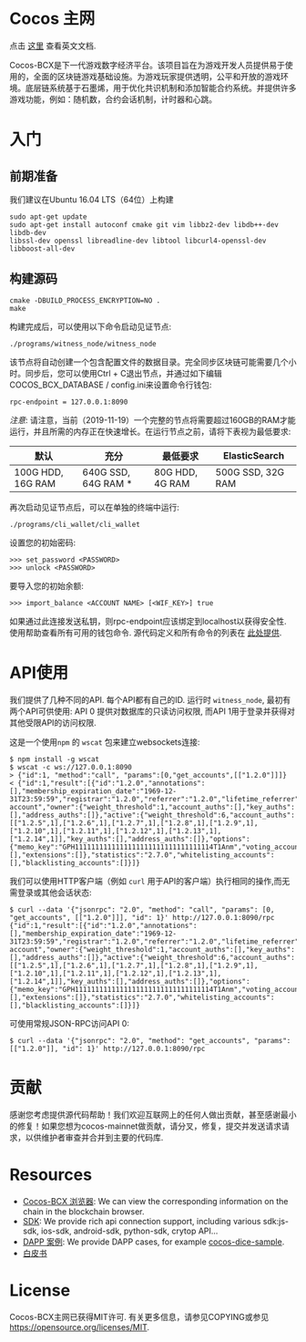 Cocos 主网  
==============  

点击 [这里](https://github.com/Cocos-BCX/cocos_mainnet/blob/master/README_Chinese.md) 查看英文文档.    

Cocos-BCX是下一代游戏数字经济平台。该项目旨在为游戏开发人员提供易于使用的，全面的区块链游戏基础设施。为游戏玩家提供透明，公平和开放的游戏环境。底层链系统基于石墨烯，用于优化共识机制和添加智能合约系统。并提供许多游戏功能，例如：随机数，合约会话机制，计时器和心跳。  


# 入门  
## 前期准备  

我们建议在Ubuntu 16.04 LTS（64位）上构建  
```  
sudo apt-get update
sudo apt-get install autoconf cmake git vim libbz2-dev libdb++-dev libdb-dev
libssl-dev openssl libreadline-dev libtool libcurl4-openssl-dev libboost-all-dev
```  


## 构建源码   
```  
cmake -DBUILD_PROCESS_ENCRYPTION=NO .  
make  
```  

构建完成后，可以使用以下命令启动见证节点:    
```  
./programs/witness_node/witness_node  
```  

该节点将自动创建一个包含配置文件的数据目录。完全同步区块链可能需要几个小时。同步后，您可以使用Ctrl + C退出节点，并通过如下编辑COCOS_BCX_DATABASE / config.ini来设置命令行钱包:  

```  
rpc-endpoint = 127.0.0.1:8090  
```  

*注意*: 请注意，当前（2019-11-19）一个完整的节点将需要超过160GB的RAM才能运行，并且所需的内存正在快速增长。在运行节点之前，请将下表视为最低要求:

| 默认 | 充分 | 最低要求  | ElasticSearch 
| --- | --- | --- | ---
| 100G HDD, 16G RAM | 640G SSD, 64G RAM * | 80G HDD, 4G RAM | 500G SSD, 32G RAM

再次启动见证节点后，可以在单独的终端中运行:  

```  
./programs/cli_wallet/cli_wallet  
```  
设置您的初始密码:  

```  
>>> set_password <PASSWORD>  
>>> unlock <PASSWORD>  
```  

要导入您的初始余额:

```  
>>> import_balance <ACCOUNT NAME> [<WIF_KEY>] true  
```  

如果通过此连接发送私钥，则rpc-endpoint应该绑定到localhost以获得安全性. 使用帮助查看所有可用的钱包命令. 源代码定义和所有命令的列表在 [此处提供](https://cn-dev.cocosbcx.io/docs/22-cli_wallet).  

# API使用  

我们提供了几种不同的API.  每个API都有自己的ID.
运行时 `witness_node`, 最初有两个API可供使用:
API 0 提供对数据库的只读访问权限, 而API 1用于登录并获得对其他受限API的访问权限.  

这是一个使用`npm` 的 `wscat` 包来建立websockets连接:

    $ npm install -g wscat
    $ wscat -c ws://127.0.0.1:8090
    > {"id":1, "method":"call", "params":[0,"get_accounts",[["1.2.0"]]]}
    < {"id":1,"result":[{"id":"1.2.0","annotations":[],"membership_expiration_date":"1969-12-31T23:59:59","registrar":"1.2.0","referrer":"1.2.0","lifetime_referrer":"1.2.0","network_fee_percentage":2000,"lifetime_referrer_fee_percentage":8000,"referrer_rewards_percentage":0,"name":"committee-account","owner":{"weight_threshold":1,"account_auths":[],"key_auths":[],"address_auths":[]},"active":{"weight_threshold":6,"account_auths":[["1.2.5",1],["1.2.6",1],["1.2.7",1],["1.2.8",1],["1.2.9",1],["1.2.10",1],["1.2.11",1],["1.2.12",1],["1.2.13",1],["1.2.14",1]],"key_auths":[],"address_auths":[]},"options":{"memo_key":"GPH1111111111111111111111111111111114T1Anm","voting_account":"1.2.0","num_witness":0,"num_committee":0,"votes":[],"extensions":[]},"statistics":"2.7.0","whitelisting_accounts":[],"blacklisting_accounts":[]}]}

我们可以使用HTTP客户端（例如 `curl` 用于API的客户端）执行相同的操作,而无需登录或其他会话状态:

    $ curl --data '{"jsonrpc": "2.0", "method": "call", "params": [0, "get_accounts", [["1.2.0"]]], "id": 1}' http://127.0.0.1:8090/rpc
    {"id":1,"result":[{"id":"1.2.0","annotations":[],"membership_expiration_date":"1969-12-31T23:59:59","registrar":"1.2.0","referrer":"1.2.0","lifetime_referrer":"1.2.0","network_fee_percentage":2000,"lifetime_referrer_fee_percentage":8000,"referrer_rewards_percentage":0,"name":"committee-account","owner":{"weight_threshold":1,"account_auths":[],"key_auths":[],"address_auths":[]},"active":{"weight_threshold":6,"account_auths":[["1.2.5",1],["1.2.6",1],["1.2.7",1],["1.2.8",1],["1.2.9",1],["1.2.10",1],["1.2.11",1],["1.2.12",1],["1.2.13",1],["1.2.14",1]],"key_auths":[],"address_auths":[]},"options":{"memo_key":"GPH1111111111111111111111111111111114T1Anm","voting_account":"1.2.0","num_witness":0,"num_committee":0,"votes":[],"extensions":[]},"statistics":"2.7.0","whitelisting_accounts":[],"blacklisting_accounts":[]}]}

可使用常规JSON-RPC访问API 0:

    $ curl --data '{"jsonrpc": "2.0", "method": "get_accounts", "params": [["1.2.0"]], "id": 1}' http://127.0.0.1:8090/rpc  


# 贡献    
感谢您考虑提供源代码帮助！我们欢迎互联网上的任何人做出贡献，甚至感谢最小的修复！如果您想为cocos-mainnet做贡献，请分叉，修复，提交并发送请求请求，以供维护者审查并合并到主要的代码库.  

# Resources  
* [Cocos-BCX 浏览器](https://www.cocosabc.com/): We can view the corresponding information on the chain in the blockchain browser.
* [SDK](https://cn-dev.cocosbcx.io/docs/711): We provide rich api connection support, including various sdk:js-sdk, ios-sdk, android-sdk, python-sdk, crytop API...  
* [DAPP 案例](https://cn-dev.cocosbcx.io/docs/81-%E6%8A%BD%E5%A5%96%E7%A4%BA%E4%BE%8B): We provide DAPP cases, for example [cocos-dice-sample](https://github.com/Cocos-BCX/cocos-dice-sample).   
* [白皮书](https://www.cocosbcx.io/static/Whitepaper_zh.pdf)  


# License  
Cocos-BCX主网已获得MIT许可. 有关更多信息，请参见COPYING或参见 https://opensource.org/licenses/MIT.  
